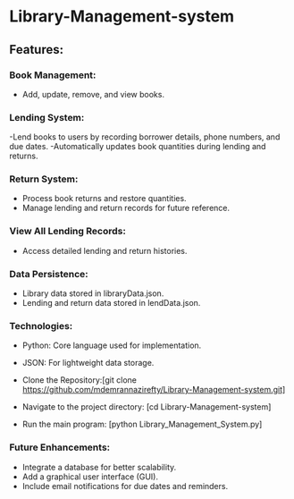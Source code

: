 # Library-Management-system

## Features:
### Book Management:
- Add, update, remove, and view books.
### Lending System:
-Lend books to users by recording borrower details, phone numbers, and due dates.
-Automatically updates book quantities during lending and returns.
### Return System:
- Process book returns and restore quantities.
- Manage lending and return records for future reference.
### View All Lending Records:
- Access detailed lending and return histories.
### Data Persistence:
- Library data stored in libraryData.json.
- Lending and return data stored in lendData.json.
### Technologies:
- Python: Core language used for implementation.
- JSON: For lightweight data storage.

- Clone the Repository:[git clone https://github.com/mdemrannazirefty/Library-Management-system.git]
- Navigate to the project directory: [cd Library-Management-system]
- Run the main program: [python Library_Management_System.py]

### Future Enhancements:
- Integrate a database for better scalability.
- Add a graphical user interface (GUI).
- Include email notifications for due dates and reminders.
